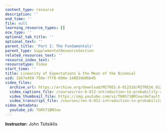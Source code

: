 ```yaml
---
content_type: resource
description: ''
end_time: ''
file: null
learning_resource_types: []
ocw_type: ''
optional_tab_title: ''
optional_text: ''
parent_title: 'Part I: The Fundamentals'
parent_type: SupplementalResourceSection
related_resources_text: ''
resource_index_text: ''
resourcetype: Video
start_time: ''
title: Linearity of Expectations & the Mean of the Binomial
uid: 1bb7e459-758e-7ff8-608e-14883de0bb45
video_files:
  archive_url: https://archive.org/download/MITRES.6-012S18/MITRES6_012S18_L06-08_300k.mp4
  video_captions_file: /courses/res-6-012-introduction-to-probability-spring-2018/0668db27fec659e3960117060456d742_TbRh71BMJvw.vtt
  video_thumbnail_file: https://img.youtube.com/vi/TbRh71BMJvw/default.jpg
  video_transcript_file: /courses/res-6-012-introduction-to-probability-spring-2018/f395f07c1c1ecd24f01e6bcc0f8b4114_TbRh71BMJvw.pdf
video_metadata:
  youtube_id: TbRh71BMJvw
---
```


**Instructor:** John Tsitsiklis



